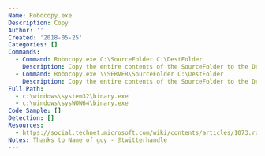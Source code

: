 ```yaml
---
Name: Robocopy.exe
Description: Copy
Author: ''
Created: '2018-05-25'
Categories: []
Commands:
  - Command: Robocopy.exe C:\SourceFolder C:\DestFolder
    Description: Copy the entire contents of the SourceFolder to the DestFolder.
  - Command: Robocopy.exe \\SERVER\SourceFolder C:\DestFolder
    Description: Copy the entire contents of the SourceFolder to the DestFolder.
Full Path:
  - c:\windows\system32\binary.exe
  - c:\windows\sysWOW64\binary.exe
Code Sample: []
Detection: []
Resources:
  - https://social.technet.microsoft.com/wiki/contents/articles/1073.robocopy-and-a-few-examples.aspx
Notes: Thanks to Name of guy - @twitterhandle
---
```

